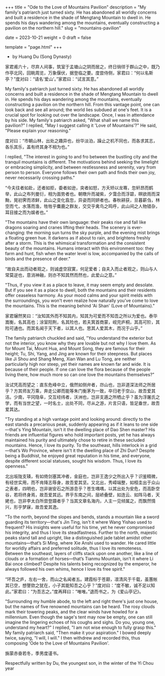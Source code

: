 +++
title = "Ode to the Love of Mountains Pavilion"
description = "My family's patriarch just turned sixty. He has abandoned all worldly concerns and built a residence in the shade of Mengtang Mountain to dwell in. He spends his days wandering among the mountains, eventually constructing a pavilion on the northern hill."
slug = "mountains-pavilion"

date = 2023-10-21
weight = 0
draft = false

template = "page.html"
+++

* by Huang Du (Song Dynasty)

家君甫六十，尽弃人间事，筑室于孟塘山之阴而居之，终日徜徉于群山之中，既乃作亭北冈，回眺周览，万象偃伏，据登临之要。度尝侍侧，家君曰：“何以名斯亭？”度对曰：“请名‘爱山’。”家君曰：“试言其意。”

My family's patriarch just turned sixty. He has abandoned all worldly concerns and built a residence in the shade of Mengtang Mountain to dwell in. He spends his days wandering among the mountains, eventually constructing a pavilion on the northern hill. From this vantage point, one can look back and see all around; the world lies subdued at one's feet. It is a crucial spot for looking out over the landscape. Once, I was in attendance by his side. My family's patriarch asked, "What shall we name this pavilion?" I replied, "May I suggest calling it 'Love of Mountains'?" He said, "Please explain your reasoning."

度对曰：“市朝山林，出处之趣异也，纷华淡泊，躁止之机不同也，而各求其志，各乐其乐，盖有终其身不相为也。”

I replied, "The interest in going to and fro between the bustling city and the tranquil mountains is different. The motivations behind seeking the limelight or embracing simplicity, and between restlessness and serenity, vary from person to person. Everyone follows their own path and finds their own joy, never necessarily crossing paths."

“今夫往者如赴，还者如拒，委者如逊，突者如怒，方夭矫以龙骞，忽轩昂而鹤举，此山之布列曼衍，相为面势者也。朝暾升而凝紫，夕霭合而浮碧，暝欲雨而深黝，晃初霁而浓鲜，此山之变化翕忽，异姿而同妍者也。春秋耕获，旦暮薪刍，林空而弋，水落而渔，牲牲乎麋鹿之群友，交交乎禽鸟之鸣呼，此山间之人物错杂，耳目接之而为娱者也。”

"The mountains have their own language: their peaks rise and fall like dragons soaring and cranes lifting their heads. The scenery is ever-changing: the morning sun turns the sky purple, and the evening mist brings a floating green hue. It darkens as if about to rain, and brightens freshly after a storm. This is the whimsical transformation and the consistent beauty of the mountains. Humans interact with this environment too: they farm and hunt, fish when the water level is low, accompanied by the calls of birds and the presence of deer."

“故自夫出而动者观之，则诚虚空寂寞，何足爱者；自夫入而止者观之，则山与人常莫逆也，意消神融，则亦不知其然而然也，此爱山之意。”

"Thus, if you view it as a place to leave, it may seem empty and desolate. But if you see it as a place to dwell, both the mountains and their residents offer ceaseless harmony. As your mood calms and your spirit melds with the surroundings, you won't even realize how naturally you've come to love the mountains. This is the meaning behind 'Ai Shan' (Love of Mountains)."

家君辗然笑曰：“汝知其外而不知其内，知其为可爱而不知吾之所以为爱也。泰华嵩衡，名其高也；涂室阳荆，名其险也，若夫箕首商蒙，岘完庐桐，其高可阶，其险可通也。而其名闻于天下者，以其人也。思其人爱其木，而况于山乎。”

The family patriarch chuckled and said, "You understand the exterior but not the interior, you know why they are lovable but not why I love them. As for Mount Tai, Mount Hua, and Mount Song, they are famous for their height; Tu, Shi, Yang, and Jing are known for their steepness. But places like Ji Shou and Shang Meng, Xian Wan and Lu Tong, are neither particularly high nor steep, yet their names are known far and wide. It is because of their people. If one can love the flora because of the people living there, how much more so can one love the mountains themselves?"

汝试凭高而望之：直东危峰中立，俄然如侧弁者，岇山也，岂非道深法师之所居乎？方其师友万乘，奔走公卿而能等朱门衡茅为一致，卒归老于空山，故吾爱其洁。少南，平冈隐阜，交互经纬者，沃洲也，岂非支遁之所栖止乎？虽为浮屠氏之学，而有当世之望，一时名士，出处不同，尽从之游，片言只语，皆足垂世，故吾爱其达。

"Try standing at a high vantage point and looking around: directly to the east stands a precarious peak, suddenly appearing as if it leans to one side—that's Ying Mountain, isn't it the dwelling place of Dao Shen master? His friends are influential figures who hold important posts, yet he has always maintained his purity and ultimately chose to retire in these secluded mountains. Hence, I love its purity. To the southeast, hills interlock in a grid—that’s Wo Province, where isn't it the dwelling place of Zhi Dun? Despite being a Buddhist, he enjoyed great reputation in his time, and everyone, despite different social statuses, sought his wisdom. Thus, I love its openness."

北出坂陇支辏，有如倚剑塞其冲者，金庭也，岂非王逸少之所出入乎？识鉴精微，有经世实用，而不肯降志辱身，故吾爱其坚。又北出，秀嶂端整，如桓圭出于众山之表者，四明也，岂非谢安石之所游息乎？苍生喁喁，以其出处为安危，而高卧空谷，若将终身焉，故吾爱其远。界乎东南之间，层峤叠壁，如连云、如阵马者，天姥也，岂非李太白所尝登蹑者乎？当其文章名海内，人主一见倾属之，而飘然情兴，形乎梦寐，故吾爱其逸。

"To the north, beyond the slopes and bends, stands a mountain like a sword guarding its territory—that's Jin Ting, isn't it where Wang Yishao used to frequent? His insights were useful for his time, yet he never compromised his integrity, and thus I love its steadfastness. Further to the north, majestic peaks stand tall and upright, like a distinguished jade tablet amidst other mountains—that’s Si Ming, where Xie Anshi used to wander. He cared little for worldly affairs and preferred solitude, thus I love its remoteness. Between the southeast, layers of cliffs stack upon one another, like a line of clouds or a formation of horses—that’s Tianmu Mountain, isn’t it where Li Bai once climbed? Despite his talents being recognized by the emperor, he always followed his own whims, hence I love its free spirit."

“环吾之庐，左右一舍，而山之名闻者五。建霞标于苍巅，凛清风于千载，虽蕙帐其已空，想謦欬之犹在，小子其能知吾之心乎？”度对曰：“度不敏，诚不足以知此。”家君曰：“为吾志之。”度再拜曰：“唯唯。”退而书之，为《爱山亭记》。 

"Surrounding my humble abode, to the left and right there's just one house, but the names of five renowned mountains can be heard. The rosy clouds mark their towering peaks, and the clear winds have howled for a millennium. Even though the sage's tent may now be empty, one can still imagine the lingering echoes of his coughs and sighs. Do you, young one, understand my heart?" I replied, "I am not wise enough to fully grasp this." My family patriarch said, "Then make it your aspiration." I bowed deeply twice, saying, "I will, I will." I then withdrew and recorded this, thus composing 'Ode to the Love of Mountains Pavilion'.

旃蒙赤奋若冬，季男度谨书。

Respectfully written by Du, the youngest son, in the winter of the Yi Chou year


